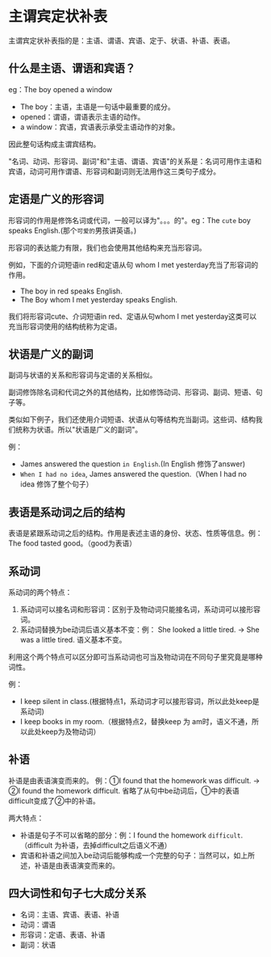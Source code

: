 # 主谓宾定状补表
主谓宾定状补表指的是：主语、谓语、宾语、定于、状语、补语、表语。
## 什么是主语、谓语和宾语？
eg：The boy opened a window
* The boy：主语，主语是一句话中最重要的成分。
* opened：谓语，谓语表示主语的动作。
* a window：宾语，宾语表示承受主语动作的对象。

因此整句话构成主谓宾结构。

"名词、动词、形容词、副词"和"主语、谓语、宾语"的关系是：名词可用作主语和宾语，动词可用作谓语、形容词和副词则无法用作这三类句子成分。

## 定语是广义的形容词
形容词的作用是修饰名词或代词，一般可以译为"。。。的"。eg：The `cute` boy speaks English.(那个`可爱的`男孩讲英语。)

形容词的表达能力有限，我们也会使用其他结构来充当形容词。

例如，下面的介词短语in red和定语从句 whom I met yesterday充当了形容词的作用。
* The boy in red speaks English. 
* The Boy whom I met yesterday speaks English.

我们将形容词cute、介词短语in red、定语从句whom I met yesterday这类可以充当形容词使用的结构统称为定语。

## 状语是广义的副词
副词与状语的关系和形容词与定语的关系相似。

副词修饰除名词和代词之外的其他结构，比如修饰动词、形容词、副词、短语、句子等。

类似如下例子，我们还使用介词短语、状语从句等结构充当副词。这些词、结构我们统称为状语。所以"状语是广义的副词"。

例：
* James answered the question `in English`.(In English 修饰了answer)
* `When I had no idea`, James answered the question.（When I had no idea 修饰了整个句子）

## 表语是系动词之后的结构
表语是紧跟系动词之后的结构。作用是表述主语的身份、状态、性质等信息。例：The food tasted good。（good为表语）

## 系动词
系动词的两个特点：
1. 系动词可以接名词和形容词：区别于及物动词只能接名词，系动词可以接形容词。
2. 系动词替换为be动词后语义基本不变：例： She looked a little tired. -> She was a little tired. 语义基本不变。

利用这个两个特点可以区分即可当系动词也可当及物动词在不同句子里究竟是哪种词性。

例：
* I keep silent in class.(根据特点1，系动词才可以接形容词，所以此处keep是系动词)
* I keep books in my room.（根据特点2，替换keep 为 am时，语义不通，所以此处keep为及物动词）

## 补语
补语是由表语演变而来的。 例：①I found that the homework was difficult. -> ②I found the homework difficult. 省略了从句中be动词后，①中的表语difficult变成了②中的补语。

两大特点：
* 补语是句子不可以省略的部分：例：I found the homework `difficult`. （difficult 为补语，去掉difficult之后语义不通）
* 宾语和补语之间加入be动词后能够构成一个完整的句子：当然可以，如上所述，补语是由表语演变而来的。

## 四大词性和句子七大成分关系
* 名词：主语、宾语、表语、补语
* 动词：谓语
* 形容词：定语、表语、补语
* 副词：状语